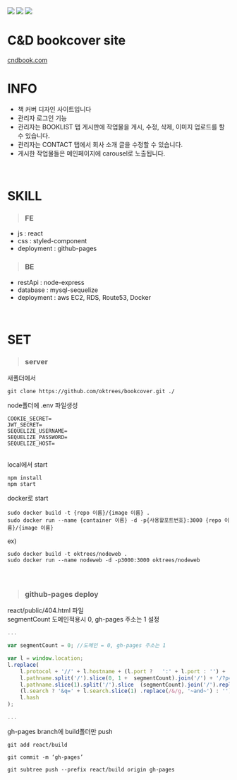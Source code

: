 
<div>
  <img src="https://img.shields.io/github/stars/oktrees/bookcover"/>
  <img src="https://img.shields.io/github/issues/oktrees/bookcover"/>
  <img src="https://hits.seeyoufarm.com/api/count/incr/badge.svg?url=https%3A%2F%2Fgithub.com%2Foktrees&count_bg=%2379C83D&title_bg=%23555555&icon=&icon_color=%23E7E7E7&title=hits&edge_flat=false"/>  
</div>

# C&D bookcover site  

<a href="https://cndbook.com/">cndbook.com</a><br/>

# INFO

* 책 커버 디자인 사이트입니다</br>
* 관리자 로그인 기능
* 관리자는 BOOKLIST 탭 게시판에 작업물을 게시, 수정, 삭제, 이미지 업로드를 할 수 있습니다.<br/> 
* 관리자는 CONTACT 탭에서 회사 소개 글을 수정할 수 있습니다. <br/>
* 게시한 작업물들은 메인페이지에 carousel로 노출됩니다.<br/>
<br/>


# SKILL

> ### FE 
* js : react
* css : styled-component
* deployment : github-pages

> ### BE
* restApi : node-express
* database : mysql-sequelize
* deployment : aws EC2, RDS, Route53, Docker
<br/>

# SET

> ### server

새폴더에서
```
git clone https://github.com/oktrees/bookcover.git ./
```

node폴더에 .env 파일생성
```
COOKIE_SECRET=
JWT_SECRET=
SEQUELIZE_USERNAME=
SEQUELIZE_PASSWORD=
SEQUELIZE_HOST=
```
##

local에서 start
```
npm install
npm start
```
docker로 start
```
sudo docker build -t {repo 이름}/{image 이름} .
sudo docker run --name {container 이름} -d -p{사용할포트번호}:3000 {repo 이름}/{image 이름}
```
ex)
```
sudo docker build -t oktrees/nodeweb .
sudo docker run --name nodeweb -d -p3000:3000 oktrees/nodeweb
```
<br/>

##

> ### github-pages deploy
react/public/404.html 파일 <br/>
segmentCount 도메인적용시 0, gh-pages 주소는 1 설정
```javascript
...

var segmentCount = 0; //도메인 = 0, gh-pages 주소는 1

var l = window.location;
l.replace(
    l.protocol + '//' + l.hostname + (l.port ?   ':' + l.port : '') +
    l.pathname.split('/').slice(0, 1 +  segmentCount).join('/') + '/?p=/' +
    l.pathname.slice(1).split('/').slice  (segmentCount).join('/').replace(/&/g,  '~and~') +
    (l.search ? '&q=' + l.search.slice(1) .replace(/&/g, '~and~') : '') +
    l.hash
);

...
```
gh-pages branch에 build폴더만 push
```
git add react/build

git commit -m ‘gh-pages’

git subtree push --prefix react/build origin gh-pages
```
